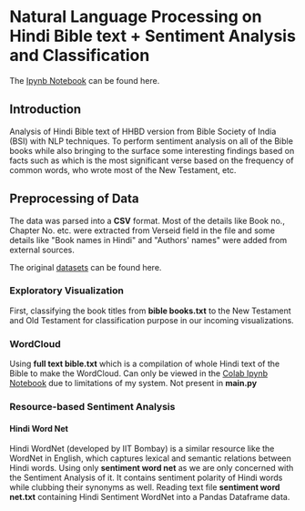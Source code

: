 # Natural Language Processing on Hindi Bible text + Sentiment Analysis and Classification

The [Ipynb Notebook](https://colab.research.google.com/drive/1KugDrrZM7zf1fqenUS6sMDn__rMbtQ8-#scrollTo=NjVPP6yiXudD) can be found here.


## Introduction

Analysis of Hindi Bible text of HHBD version from Bible Society of India (BSI) with NLP techniques. To perform sentiment analysis on all of the Bible books while also bringing to the surface some interesting findings based on facts such as which is the most significant verse based on the frequency of common words, who wrote most of the New Testament, etc. 

## Preprocessing of Data

The data was parsed into a **CSV** format. Most of the details like Book no., Chapter No. etc. were extracted from Verseid field in the file and some details like "Book names in Hindi" and "Authors' names" were added from external sources.

The original [datasets](https://www.kaggle.com/kapilverma/hindi-bible?select=HSWN_WN.txt) can be found here.

### Exploratory Visualization

First, classifying the book titles from **bible books.txt** to the New Testament and Old Testament for classification purpose in our incoming visualizations.

### WordCloud

Using **full text bible.txt** which is a compilation of whole Hindi text of the Bible to make the WordCloud. Can only be viewed in the [Colab Ipynb Notebook](https://colab.research.google.com/drive/1KugDrrZM7zf1fqenUS6sMDn__rMbtQ8-#scrollTo=NjVPP6yiXudD) due to limitations of my system. Not present in **main.py**

### Resource-based Sentiment Analysis

#### Hindi Word Net

Hindi WordNet (developed by IIT Bombay) is a similar resource like the WordNet in English, which captures lexical and semantic relations between Hindi words. Using only **sentiment word net** as we are only concerned with the Sentiment Analysis of it. It contains sentiment polarity of Hindi words while clubbing their synonyms as well.
Reading text file **sentiment word net.txt** containing Hindi Sentiment WordNet into a Pandas Dataframe data.
